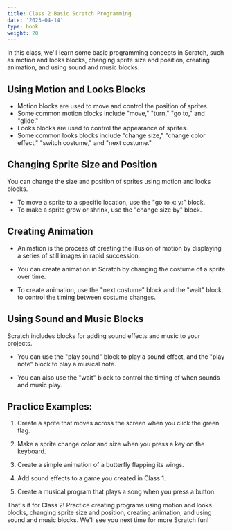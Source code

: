 ```yaml
---
title: Class 2 Basic Scratch Programming 
date: '2023-04-14'
type: book
weight: 20
---
```


<!--more-->


In this class, we'll learn some basic programming concepts in Scratch, such as motion and looks blocks, changing sprite size and position, creating animation, and using sound and music blocks. 


## Using Motion and Looks Blocks 

- Motion blocks are used to move and control the position of sprites. 
- Some common motion blocks include "move," "turn," "go to," and "glide." 
- Looks blocks are used to control the appearance of sprites. 
- Some common looks blocks include "change size," "change color effect," "switch costume," and "next costume." 


## Changing Sprite Size and Position 

You can change the size and position of sprites using motion and looks blocks. 

- To move a sprite to a specific location, use the "go to x: y:" block. 
- To make a sprite grow or shrink, use the "change size by" block. 


## Creating Animation 

- Animation is the process of creating the illusion of motion by displaying a series of still images in rapid succession. 

- You can create animation in Scratch by changing the costume of a sprite over time. 

- To create animation, use the "next costume" block and the "wait" block to control the timing between costume changes. 


## Using Sound and Music Blocks 

Scratch includes blocks for adding sound effects and music to your projects. 

- You can use the "play sound" block to play a sound effect, and the "play note" block to play a musical note. 

- You can also use the "wait" block to control the timing of when sounds and music play. 

 

## Practice Examples: 

1. Create a sprite that moves across the screen when you click the green flag. 

2. Make a sprite change color and size when you press a key on the keyboard. 

3. Create a simple animation of a butterfly flapping its wings. 

4. Add sound effects to a game you created in Class 1. 

5. Create a musical program that plays a song when you press a button. 

That's it for Class 2! Practice creating programs using motion and looks blocks, changing sprite size and position, creating animation, and using sound and music blocks. We'll see you next time for more Scratch fun! 

